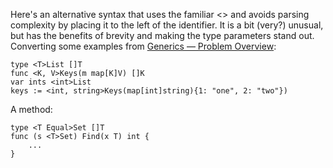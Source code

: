 Here's an alternative syntax that uses the familiar <> and avoids parsing complexity by placing it to the left of the identifier.  It is a bit (very?) unusual, but has the benefits of brevity and making the type parameters stand out.  Converting some examples from [Generics — Problem Overview](https://go.googlesource.com/proposal/+/master/design/go2draft-generics-overview.md#draft-design):

```
type <T>List []T
func <K, V>Keys(m map[K]V) []K
var ints <int>List
keys := <int, string>Keys(map[int]string){1: "one", 2: "two"})
```


A method:
```
type <T Equal>Set []T
func (s <T>Set) Find(x T) int {
    ...
}
```
